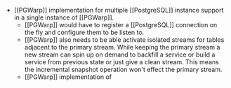 - [[PGWarp]] implementation for multiple [[PostgreSQL]] instance support in a single instance of [[PGWarp]].
	- [[PGWarp]] would have to register a [[PostgreSQL]] connection on the fly and configure them to be listen to.
	- [[PGWarp]] also needs to be able activate isolated streams for tables adjacent to the primary stream. While keeping the primary stream a new stream can spin up on demand to backfill a service or build a service from previous state or just give a clean stream. This means the incremental snapshot operation won't effect the primary stream.
	- [[PGWarp]] implementation of
